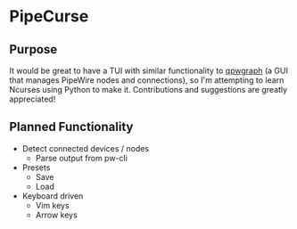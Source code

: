 # PipeCurse

## Purpose
It would be great to have a TUI with similar functionality to [qpwgraph](https://gitlab.freedesktop.org/rncbc/qpwgraph) (a GUI that manages PipeWire nodes and connections), so I'm attempting to learn Ncurses using Python to make it.
Contributions and suggestions are greatly appreciated!

## Planned Functionality
- Detect connected devices / nodes
	- Parse output from pw-cli
- Presets
	- Save
	- Load
- Keyboard driven
	- Vim keys
	- Arrow keys
